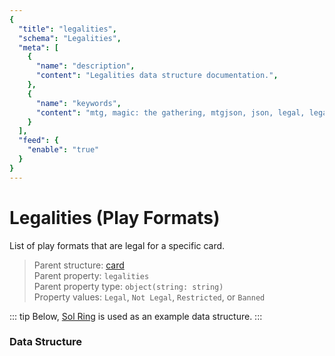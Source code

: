 ```yaml
---
{
  "title": "legalities",
  "schema": "Legalities",
  "meta": [
    {
      "name": "description",
      "content": "Legalities data structure documentation.",
    },
    {
      "name": "keywords",
      "content": "mtg, magic: the gathering, mtgjson, json, legal, legalities",
    }
  ],
  "feed": {
    "enable": "true"
  }
}
---
```


# Legalities (Play Formats)

List of play formats that are legal for a specific card.

> Parent structure: [card](../card)  
> Parent property: `legalities`  
> Parent property type: `object(string: string)`  
> Property values: `Legal`, `Not Legal`, `Restricted`, or `Banned` 

::: tip
Below, [Sol Ring](https://scryfall.com/card/c18/222/sol-ring) is used as an example data structure.
:::

### Data Structure

<Documentation/>
